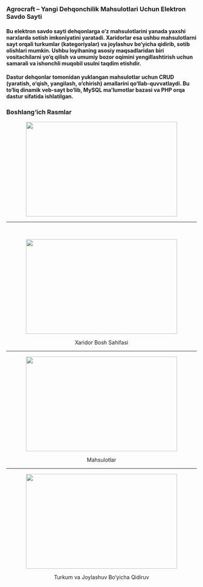### Agrocraft – Yangi Dehqonchilik Mahsulotlari Uchun Elektron Savdo Sayti  

#### Bu elektron savdo sayti dehqonlarga o‘z mahsulotlarini yanada yaxshi narxlarda sotish imkoniyatini yaratadi. Xaridorlar esa ushbu mahsulotlarni sayt orqali turkumlar (kategoriyalar) va joylashuv bo‘yicha qidirib, sotib olishlari mumkin. Ushbu loyihaning asosiy maqsadlaridan biri vositachilarni yo‘q qilish va umumiy bozor oqimini yengillashtirish uchun samarali va ishonchli muqobil usulni taqdim etishdir.  

#### Dastur dehqonlar tomonidan yuklangan mahsulotlar uchun CRUD (yaratish, o‘qish, yangilash, o‘chirish) amallarini qo‘llab-quvvatlaydi. Bu to‘liq dinamik veb-sayt bo‘lib, MySQL ma'lumotlar bazasi va PHP orqa dastur sifatida ishlatilgan.  

### Boshlang‘ich Rasmlar  

<div align= "center">  
<img src = "./Demo_Images/1.png" width = 400 height = 250 align = center> <br> <hr> <br>  

<img src = "./Demo_Images/2.png" width = 400 height = 250> <p>Xaridor Bosh Sahifasi</p> <hr>  

<img src = "./Demo_Images/3.png" width = 400 height = 250> <p>Mahsulotlar</p> <hr>  

<img src = "./Demo_Images/4.png" width = 400 height = 250> <p>Turkum va Joylashuv Bo‘yicha Qidiruv</p> <br>  

</div>
